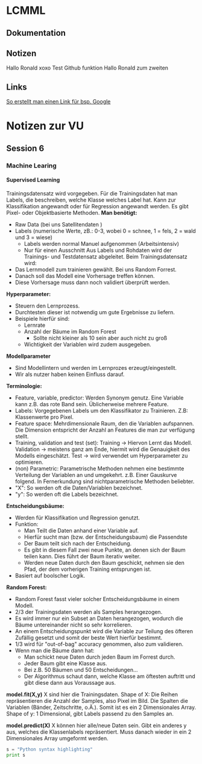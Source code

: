 # LCMML
## Dokumentation

## Notizen
Hallo Ronald xoxo Test Github funktion
Hallo Ronald zum zweiten
## Links
[So erstellt man einen Link für bsp. Google](https://www.google.com)



# Notizen zur VU
## Session 6
### Machine Learing
#### Supervised Learning
Trainingsdatensatz wird vorgegeben. Für die Trainingsdaten hat man Labels, die beschreiben, welche Klasse welches Label hat. Kann zur Klassifikation angewandt oder für Regression angewandt werden.
Es gibt Pixel- oder Objektbasierte Methoden.
**Man benötigt:**
* Raw Data (bei uns Satellitendaten )
* Labels (numerische Werte, zB.: 0-3, wobei 0 = schnee, 1 = fels, 2 = wald und 3 = wiese)
  * Labels werden normal Manuel aufgenommen (Arbeitsintensiv)
  * Nur für einen Ausschnitt
Aus Labels und Rohdaten wird der Trainings- und Testdatensatz abgeleitet.
Beim Trainingsdatensatz wird:
* Das Lernmodell zum trainieren gewählt. Bei uns Random Forrest.
* Danach soll das Modell eine Vorhersage treffen können.
* Diese Vorhersage muss dann noch validiert überprüft werden.

**Hyperparameter:**
* Steuern den Lernprozess.
* Durchtesten dieser ist notwendig um gute Ergebnisse zu liefern.
* Beispiele hierfür sind:
    * Lernrate
    * Anzahl der Bäume im Random Forest
        * Sollte nicht kleiner als 10 sein aber auch nicht zu groß
    * Wichtigkeit der Variablen wird zudem ausgegeben.


**Modellparameter**
* Sind Modellintern und werden im Lernprozes erzeugt/eingestellt.
* Wir als nutzer haben keinen Einfluss darauf.


**Terminologie:**
* Feature, variable, predictor: Werden Synonym genutz. Eine Variable kann z.B. das rote Band sein. Üblicherweise mehrere Feature.
* Labels: Vorgegebenen Labels um den Klassifikator zu Trainieren. Z.B: Klassenwerte pro Pixel.
* Feature space: Mehrdimensionale Raum, den die Variablen aufspannen. Die Dimension entspricht der Anzahl an Features die man zur verfügung stellt.
* Training, validation and test (set): Training -> Hiervon Lernt das Modell. Validation -> meistens ganz am Ende, hiermit wird die Genauigkeit des Modells eingeschätzt. Test -> wird verwendet um Hyperparameter zu optimieren. 
* (non) Parametric: Parametrische Methoden nehmen eine bestimmte Verteilung der Variablen an und umgekehrt. z.B. Einer Gauskurve folgend. In Fernerkundung sind nichtparametrische Methoden beliebter.
* "X": So werden oft die Daten/Variablen bezeichnet.
* "y": So werden oft die Labels bezeichnet.

**Entscheidungsbäume:**
* Werden für Klassifikation und Regression genutzt.
* Funktion:
    * Man Teilt die Daten anhand einer Variable auf.
    * Hierfür sucht man (bzw. der Entscheidungsbaum) die Passendste
    * Der Baum teilt sich nach der Entscheidung.
    * Es gibt in diesem Fall zwei neue Punkte, an denen sich der Baum teilen kann. Dies führt der Baum iterativ weiter.
    * Werden neue Daten durch den Baum geschickt, nehmen sie den Pfad, der dem vorherigen Training entsprungen ist.
* Basiert auf boolscher Logik.

**Random Forest:**
* Random Forest fasst vieler solcher Entscheidungsbäume in einem Modell.
* 2/3 der Trainingsdaten werden als Samples herangezogen.
* Es wird immer nur ein Subset an Daten herangezogen, wodurch die Bäume untereinander nicht so sehr korrelieren.
* An einem Entscheidungspunkt wird die Variable zur Teilung des öfteren Zufällig gesetzt und somit der beste Wert hierfür bestimmt.
* 1/3 wird für "out-of-bag" accuracy genommen, also zum validieren. 
* Wenn man die Bäume dann hat:
    * Man schickt neue Daten durch jeden Baum im Forrest durch.
    * Jeder Baum gibt eine Klasse aus.
    * Bei z.B. 50 Bäumen und 50 Entscheidungen...
    * Der Algorithmus schaut dann, welche Klasse am öftesten auftritt und gibt diese dann aus Voraussage aus.


**model.fit(X,y)**
X sind hier die Trainingsdaten. Shape of X: Die Reihen repräsentieren die Anzahl der Samples, also Pixel im Bild. Die Spalten die Variablen (Bänder, Zeitschritte, o.Ä.). Somit ist es ein 2 Dimensionales Array. Shape of y: 1 Dimensional, gibt Labels passend zu den Samples an. 

**model.predict(X)**
X können hier alle/neue Daten sein. Gibt ein anderes y aus, welches die Klassenlabels repräsentiert. Muss danach wieder in ein 2 Dimensionales Array umgeformt werden.



```python
s = "Python syntax highlighting"
print s
```